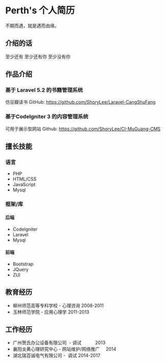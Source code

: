 # Perth's 个人简历

不期而遇，就是遇而由缘。

## 介绍的话

至少还有
至少还有你
至少没有你

## 作品介绍

### 基于 Laravel 5.2 的书籍管理系统

仿豆瓣读书
GitHub: https://github.com/ShoryLee/Laravel-CangShuFang

### 基于CodeIgniter 3 的内容管理系统

可用于展示型网站
Github: https://github.com/ShoryLee/CI-MuGuang-CMS

## 擅长技能

### 语言

* PHP
* HTML/CSS
* JavaScript
* Mysql

### 框架/库

#### 后端

* CodeIgniter
* Laravel
* Mysql

#### 前端

* Bootstrap
* JQuery
* ZUI

## 教育经历

* 柳州师范高等专科学校 - 心理咨询 2008-2011
* 玉林师范学院 - 应用心理学      2011-2013

## 工作经历
* 广州贺氏办公设备有限公司  - 调试             2013
* 襄阳炎黄心理研究中心  - 网站维护/网络推广     2014
* 湖北瑞百诚电气有限公司 -  调试              2014-2017
